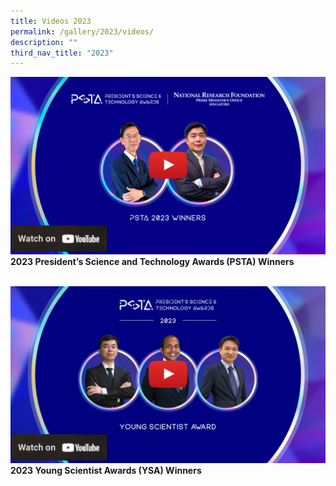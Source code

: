 ```yaml
---
title: Videos 2023
permalink: /gallery/2023/videos/
description: ""
third_nav_title: "2023"
---
```

<b>![2023 President’s Science and Technology Awards (PSTA) Winners](/images/Video%20Thumbnails/youtube-2023-tumb-mockup-pstm-combo.jpg)
2023 President’s Science and Technology Awards (PSTA) Winners
</b>
<br>
<br>

![2023 Young Scientist Awards (YSA) Winners](/images/Video%20Thumbnails/youtube-2023-tumb-mockup-ysa-combo.jpg)
<b>
2023 Young Scientist Awards (YSA) Winners
</b>
<br><br>